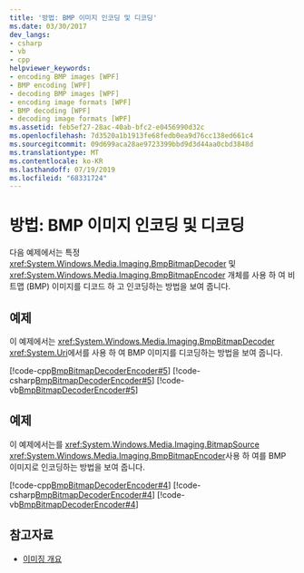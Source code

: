 ```yaml
---
title: '방법: BMP 이미지 인코딩 및 디코딩'
ms.date: 03/30/2017
dev_langs:
- csharp
- vb
- cpp
helpviewer_keywords:
- encoding BMP images [WPF]
- BMP encoding [WPF]
- decoding BMP images [WPF]
- encoding image formats [WPF]
- BMP decoding [WPF]
- decoding image formats [WPF]
ms.assetid: feb5ef27-28ac-40ab-bfc2-e0456990d32c
ms.openlocfilehash: 7d3520a1b1913fe68fedb0ea9d76cc138ed661c4
ms.sourcegitcommit: 09d699aca28ae9723399bbd9d3d44aa0cbd3848d
ms.translationtype: MT
ms.contentlocale: ko-KR
ms.lasthandoff: 07/19/2019
ms.locfileid: "68331724"
---
```

# <a name="how-to-encode-and-decode-a-bmp-image"></a>방법: BMP 이미지 인코딩 및 디코딩
다음 예제에서는 특정 <xref:System.Windows.Media.Imaging.BmpBitmapDecoder> 및 <xref:System.Windows.Media.Imaging.BmpBitmapEncoder> 개체를 사용 하 여 비트맵 (BMP) 이미지를 디코드 하 고 인코딩하는 방법을 보여 줍니다.  
  
## <a name="example"></a>예제  
 이 예제에서는 <xref:System.Windows.Media.Imaging.BmpBitmapDecoder> <xref:System.Uri>에서를 사용 하 여 BMP 이미지를 디코딩하는 방법을 보여 줍니다.  
  
 [!code-cpp[BmpBitmapDecoderEncoder#5](~/samples/snippets/cpp/VS_Snippets_Wpf/BmpBitmapDecoderEncoder/CPP/anotherfile.cpp#5)]
 [!code-csharp[BmpBitmapDecoderEncoder#5](~/samples/snippets/csharp/VS_Snippets_Wpf/BmpBitmapDecoderEncoder/CSharp/BitmapFrame.cs#5)]
 [!code-vb[BmpBitmapDecoderEncoder#5](~/samples/snippets/visualbasic/VS_Snippets_Wpf/BmpBitmapDecoderEncoder/VB/BitmapFrame.vb#5)]  
  
## <a name="example"></a>예제  
 이 예제에서는를 <xref:System.Windows.Media.Imaging.BitmapSource> <xref:System.Windows.Media.Imaging.BmpBitmapEncoder>사용 하 여를 BMP 이미지로 인코딩하는 방법을 보여 줍니다.  
  
 [!code-cpp[BmpBitmapDecoderEncoder#4](~/samples/snippets/cpp/VS_Snippets_Wpf/BmpBitmapDecoderEncoder/CPP/anotherfile.cpp#4)]
 [!code-csharp[BmpBitmapDecoderEncoder#4](~/samples/snippets/csharp/VS_Snippets_Wpf/BmpBitmapDecoderEncoder/CSharp/BitmapFrame.cs#4)]
 [!code-vb[BmpBitmapDecoderEncoder#4](~/samples/snippets/visualbasic/VS_Snippets_Wpf/BmpBitmapDecoderEncoder/VB/BitmapFrame.vb#4)]  
  
## <a name="see-also"></a>참고자료

- [이미징 개요](imaging-overview.md)
